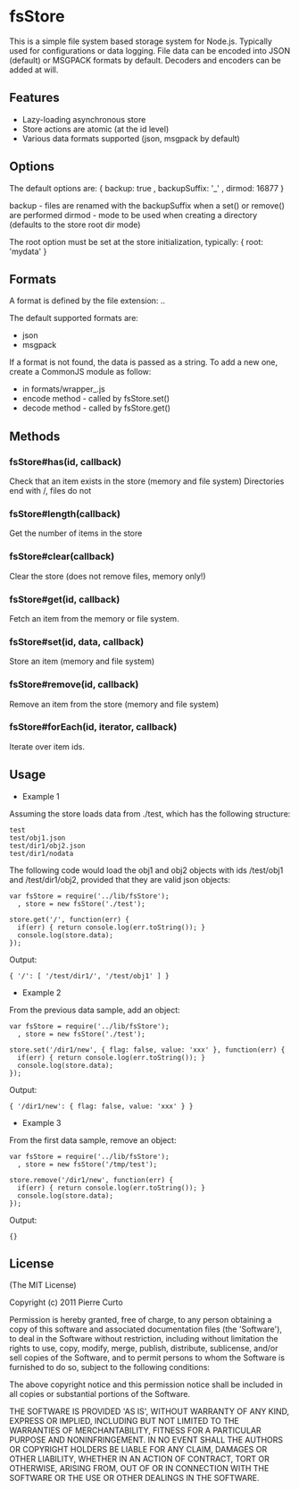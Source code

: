 # fsStore

This is a simple file system based storage system for Node.js.
Typically used for configurations or data logging.
File data can be encoded into JSON (default) or MSGPACK formats by default.
Decoders and encoders can be added at will.

## Features

  * Lazy-loading asynchronous store
  * Store actions are atomic (at the id level)
  * Various data formats supported (json, msgpack by default)

## Options

The default options are:
    {
      backup: true
    , backupSuffix: '_'
    , dirmod: 16877
    }

  backup - files are renamed with the backupSuffix when a set() or remove() are performed
  dirmod - mode to be used when creating a directory (defaults to the store root dir mode)

The root option must be set at the store initialization, typically:
    {
      root: 'mydata'
    }

## Formats

A format is defined by the file extension: <file>.<extension>.

The default supported formats are:

  * json
  * msgpack

If a format is not found, the data is passed as a string.
To add a new one, create a CommonJS module as follow:

  * in formats/wrapper_<name of the format>.js
  * encode method - called by fsStore.set()
  * decode method - called by fsStore.get()

## Methods

### fsStore#has(id, callback)

Check that an item exists in the store (memory and file system)
Directories end with /, files do not

### fsStore#length(callback)

Get the number of items in the store

### fsStore#clear(callback)

Clear the store (does not remove files, memory only!)

### fsStore#get(id, callback)

Fetch an item from the memory or file system.

### fsStore#set(id, data, callback)

Store an item (memory and file system)

### fsStore#remove(id, callback)

Remove an item from the store (memory and file system)

### fsStore#forEach(id, iterator, callback)

Iterate over item ids.

## Usage

  * Example 1
  
Assuming the store loads data from ./test, which has the following structure:
    
    test
    test/obj1.json
    test/dir1/obj2.json
    test/dir1/nodata
  
The following code would load the obj1 and obj2 objects with ids /test/obj1 
and /test/dir1/obj2, provided that they are valid json objects:
    
    var fsStore = require('../lib/fsStore');
      , store = new fsStore('./test');
    
    store.get('/', function(err) {
      if(err) { return console.log(err.toString()); }
      console.log(store.data);
    });
    
Output:
    
    { '/': [ '/test/dir1/', '/test/obj1' ] }
   
  * Example 2
   
From the previous data sample, add an object:

    var fsStore = require('../lib/fsStore');
      , store = new fsStore('./test');
   
    store.set('/dir1/new', { flag: false, value: 'xxx' }, function(err) {
      if(err) { return console.log(err.toString()); }
      console.log(store.data);
    });
    
Output:

    { '/dir1/new': { flag: false, value: 'xxx' } }

  * Example 3
    
From the first data sample, remove an object:
    
    var fsStore = require('../lib/fsStore');
      , store = new fsStore('/tmp/test');
    
    store.remove('/dir1/new', function(err) {
      if(err) { return console.log(err.toString()); }
      console.log(store.data);
    });
    
Output:
    
    {}

## License 

(The MIT License)

Copyright (c) 2011 Pierre Curto

Permission is hereby granted, free of charge, to any person obtaining
a copy of this software and associated documentation files (the
'Software'), to deal in the Software without restriction, including
without limitation the rights to use, copy, modify, merge, publish,
distribute, sublicense, and/or sell copies of the Software, and to
permit persons to whom the Software is furnished to do so, subject to
the following conditions:

The above copyright notice and this permission notice shall be
included in all copies or substantial portions of the Software.

THE SOFTWARE IS PROVIDED 'AS IS', WITHOUT WARRANTY OF ANY KIND,
EXPRESS OR IMPLIED, INCLUDING BUT NOT LIMITED TO THE WARRANTIES OF
MERCHANTABILITY, FITNESS FOR A PARTICULAR PURPOSE AND NONINFRINGEMENT.
IN NO EVENT SHALL THE AUTHORS OR COPYRIGHT HOLDERS BE LIABLE FOR ANY
CLAIM, DAMAGES OR OTHER LIABILITY, WHETHER IN AN ACTION OF CONTRACT,
TORT OR OTHERWISE, ARISING FROM, OUT OF OR IN CONNECTION WITH THE
SOFTWARE OR THE USE OR OTHER DEALINGS IN THE SOFTWARE.
